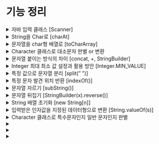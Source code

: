# 기능 정리

<details markdown="1">
<summary>자바 입력 클래스 [Scanner]</summary>

```java
import java.util.Scanner;
    
// System.in : 사용자로부터 입력을 받기 위한 입력 스트림
Scanner in = new Scanner(System.in);
    
in.next() // String 형 입력 및 리턴 (공백을 기준으로 한 단어)
in.nextLine() // String 형 입력 및 리턴 (개행을 기분으로 한 줄)
    
// 기타 : next(Byte,Short,Int,Long,Float,Double,Boolean)
```
</details>


<details markdown="1">
<summary>String을 Char로 [charAt]</summary>
    
 - String으로 저장된 문자열 중 한 글자만 선택해서 char 타입으로 변환
    
```java
String str = "study";
char c = str.charAt(0); // s
char h = str.charAt(2); // u
```
</details>

<details markdown="1">
<summary>문자열을 char형 배열로 [toCharArray]</summary>
    
- 배열의 길이는 문자열의 길이와 같다
- 문자열의 공백 또한 인덱스에 포함
    
```java
String str = "hello world";
char[] arr = str.toCharArray();
// 쉼표로 구분해서 for문 출력 시..
// h, e, l, l, o,  , w, o, r, l, d
```
</details>

<details markdown="1">
<summary>Character 클래스로 대소문자 판별 or 변환</summary>

- char의 값을 객체로 포장한다
- isLowerCase(), isUpperCase(), toLowerCase(), toUpperCase()
```java
// 소문자인지 확인
if(Character.isLowerCase(ch)) 

// 대문자로 변환
answer += Character.toUpperCase(ch);
```
</details>

<details markdown="1">
<summary>문자열 붙이는 방식의 차이 [concat, +, StringBuilder]</summary>


### concat
- 초기값이 null이면 붙일 수 없음. new String( ) 해야됨.
- 문자열을 계속해서 붙인다고 가정하면, 붙일때마다 새로운 주소값 할당 받게 됨
- 연달아서 붙일 수 있음
    
```java
String str = new String();
String result = str.concat("Hi");
String strs = result.concat(" Hello").concat(" World");
```

### StringBuilder
    
- 초기화를 안해도 된다.
- 문자열을 계속 붙여도 주소값이 변하지 않는다
- append로 문자열을 붙임
- null 인 String과 붙이면 “null”이라는 문자열이 붙어짐
- \+ 연산자는 컴파일 될 때 StringBuilder로 변환되기 때문에 + 연산자와 함께 쓰는 것은 성능에 좋지 않다.
    
```java
StringBuilder result = new StringBuilder();
result.append("Hi");
result.append(" Hello");
```
</details>

<details markdown="1">
<summary>Integer 최대 최소 값 설정과 활용 방안 [Integer.MIN_VALUE]</summary>

- 편리함과 안전성
- 초기화시 대소비교에 영향을 받지 않은 숫자를 설정할 수 있음
    
    ```java
    int min = Integer.MIN_VALUE;
    int max = Integer.MAX_VALUE;
    // Byte, Short, Int, Long
    ```
</details>

<details markdown="1">
<summary>특정 값으로 문자열 분리 [split(” ”)]</summary>

- 정규표현식, 특정 문자를 기준으로 문자열을 나누어 배열에 저장
- 원본은 수정 안됨
    
    ```java
    String str = "010-1234-5678";
    String[] split1 = str.split("-");
    String[] split2 = str.split("-", 2); // 배열을 2의 크기만큼만 생성. [010, 1234-5678]
    ```

</details>

<details markdown="1">
<summary>특정 문자 발견 위치 반환 [indexOf()]</summary>

- 특정 문자나 문자열이 앞에서부터 처음 발견되는 인덱스를 반환
- 찾지 못했을 경우 “-1” 반환
- indexOf(”찾을 특정 문자”, “시작할 위치”) 시작 위치 생략 가능
- 공백도 위치로 인식

    ```java
    String str = "Hello World";
    str.indexOf("o"); // 4
    str.indexOf("o", 5); // 7
    ```
    
- lastIndexOf() : 뒤에서부터 처음 발견되는 인덱스 반환
</details>

<details markdown="1">
<summary>문자열 자르기 [subString()]</summary>

- subString(int index)
- 문자열의 앞에서부터 index 위치 포함하여 자른 뒤, 이후의 모든 문자열을 리턴
    
    ```java
    String str = "0123456789";
    str.subString(5); // 56789 (01234의 5개 문자열 삭제)
    ```
    
- subString(int  beginIndex, int endIndex)
- beginIndex 위치에서 시작하여 endIndex 전 위치(endIndex - 1)까지의 값 리턴
    
    ```java
    String str = "0000003565120";
    str.subString(6, 12); // 356512
    ```

</details>

<details markdown="1">
<summary>문자열 뒤집기 [StringBuilder(x).reverse()]</summary>

```java
String str = "abcde";
// 초기화(str), reverse 함수, String 화
String answer = new StringBuilder(str).reverse().toString();
```
</details>


<details markdown="1">
<summary>String 배열 초기화 [new String[n]]</summary>

```java
int n = 5;
String[] str = new String[n];
```
</details>


<details markdown="1">
<summary>입력받은 인자값을 지정된 데이터형으로 변환 [String.valueOf(s)]</summary>

- 인자값 : byte, int, long, double, boolean 등

    ```java
    Integer a = Integer.valueOf(7); // 7
    Double b = Double.valueOf(5);   // 5.0
    Float c = Float.valueOf("38");  // 38.0
    Integer d = Integer.valueOf("100", 16) // 256 : 100을 16진수로
    ```

- char 배열을 String 화
    
    ```java
    char[] s = x.toCharArray();
    String answer = String.valueOf(s);
    ```
</details>


<details markdown="1">
<summary>Character 클래스로 특수문자인지 일반 문자인지 판별</summary>
    
```java
if(Character.isAlphabetic)
// is.. 판별 기능 더 있음
```
</details>


<details markdown="1">
<summary></summary>


</details>


<details markdown="1">
<summary></summary>


</details>


<details markdown="1">
<summary></summary>


</details>

